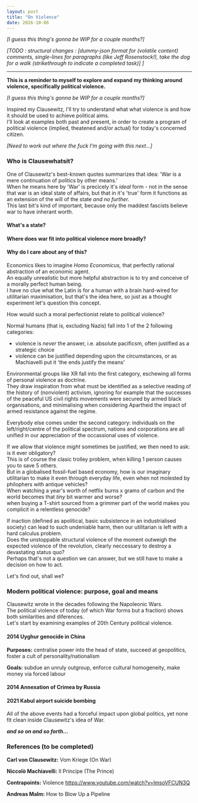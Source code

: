 ```yaml
---
layout: post
title: "On Violence"
date: 2026-10-06
---
```


_[I guess this thing's gonna be WIP for a couple months?]_

_[TODO : structural changes : [dummy-json format for (volatile content) comments, single-lines for paragraphs (like Jeff Rosenstock!), take the dog for a walk (strikethrough to indicate a completed task)] ]_

----

**This is a reminder to myself to explore and expand my thinking around violence, specifically political violence.**  

_[I guess this thing's gonna be WIP for a couple months?]_

Inspired my Clausewitz, I'll try to understand what what violence is and how it should be used to achieve political aims.  
I'll look at examples both past and present,
in order to create a program of political violence (implied, theatened and/or actual) for today's concerned citizen.  

_[Need to work out where the fuck I'm going with this next...]_

### Who is Clausewhatsit?

One of Clausewitz's best-known quotes summarizes that idea: 'War is a mere continuation of politics by other means.'  
When he means here by 'War' is precicely it's _ideal_ form - not in the sense that war is an ideal state of affairs,
but that in it's 'true' form it functions as an extension of the will of the state _and no further._  
This last bit's kind of important, because only the maddest fascists believe war to have inherant worth.  

#### What's a state?

#### Where does war fit into political violence more broadly?

#### Why do I care about any of this?

Economics likes to imagine _Homo Economicus,_ that perfectly rational abstraction of an economic agent.  
An equally unrealistic but more helpful abstraction is to try and conceive of a morally perfect human being.  
I have no clue what the Latin is for a human with a brain hard-wired for utilitarian maximisation, 
but that's the idea here, so just as a thought experiment let's question this concept.  

How would such a moral perfectionist relate to political violence?

Normal humans (that is, excluding Nazis) fall into 1 of the 2 following categories:
* violence is _never_ the answer, i.e. absolute pacificsm, often justified as a strategic choice
* violence can be justified depending upon the circumstances, or as Machiavelli put it 'the ends justify the means'

Environmental groups like XR fall into the first category, eschewing all forms of personal violence as doctrine.  
They draw inspiration from what must be identified as a selective reading of the history of (nonviolent) activism, 
ignoring for example that the successes of the peaceful US civil rights movements were secured by armed black organisations,
and minimalising when considering Apartheid the impact of armed resistance against the regime.

Everybody else comes under the second category: 
individuals on the left/right/centre of the political spectrum, 
nations and corporations are all unified in our appreciation of the occassional uses of violence.  

If we allow that violence _might_ sometimes be justified, we then need to ask: is it ever obligatory?  
This is of course the clasic trolley problem, when killing 1 person causes you to save 5 others.  
But in a globalised fossil-fuel based economy, how is our imaginary utilitarian to make it even through everyday life,
even when not molested by philophers with antique vehicles?  
When watching a year's worth of netflix burns x grams of carbon and the world becomes that _tiny_ bit warmer and worse?  
when buying a T-shirt sourced from a grimmer part of the world makes you complicit in a relentless genocide?  

If inaction (defined as apolitical, basic subsistence in an industrialised society) can lead to such undeniable harm,
then our utilitarian is left with a hard calculus problem.  
Does the unstoppable structural violence of the moment outweigh the expected violence of the revolution,
clearly neccessary to destroy a devastating status quo?  
Perhaps that's not a question we can answer, but we still have to make a decision on how to act.  

Let's find out, shall we?

### Modern political violence: purpose, goal and means

Clausewitz wrote in the decades following the Napoleonic Wars.   
The political violence of today (of which War forms but a fraction) shows both similarities and diferences.   
Let's start by examining examples of 20th Century political violence.  

#### 2014 Uyghur genocide in China

**Purposes:** centralise power into the head of state, succeed at geopolitics, foster a cult of personality/nationalism

**Goals:** subdue an unruly outgroup, enforce cultural homogeneity, make money via forced labour

#### 2014 Annexation of Crimea by Russia

#### 2021 Kabul airport suicide bombing

All of the above events had a forceful impact upon global politics, yet none fit clean inside Clausewitz's idea of War.  

_**and so on and so forth...**_







### References (to be completed)

**Carl von Clausewitz:** Vom Kriege (On War)

**Niccolò Machiavelli:** Il Principe (The Prince)

**Contrapoints:** Violence https://www.youtube.com/watch?v=lmsoVFCUN3Q

**Andreas Malm:** How to Blow Up a Pipeline 

